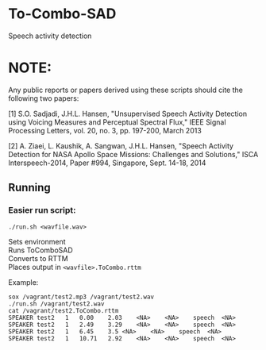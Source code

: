 # To-Combo-SAD
Speech activity detection 

# NOTE:

Any public reports or papers derived using these scripts should cite the following two papers:

[1] S.O. Sadjadi, J.H.L. Hansen, "Unsupervised Speech Activity Detection using Voicing Measures and Perceptual Spectral Flux," IEEE Signal Processing Letters, vol. 20, no. 3, pp. 197-200, March 2013 

[2] A. Ziaei, L. Kaushik, A. Sangwan, J.H.L. Hansen, "Speech Activity Detection for NASA Apollo Space Missions: Challenges and Solutions," ISCA Interspeech-2014, Paper #994, Singapore, Sept. 14-18, 2014

## Running

### Easier run script:
```
./run.sh <wavfile.wav>
```
Sets environment  
Runs ToComboSAD  
Converts to RTTM  
Places output in `<wavfile>.ToCombo.rttm`

Example:
```
sox /vagrant/test2.mp3 /vagrant/test2.wav
./run.sh /vagrant/test2.wav
cat /vagrant/test2.ToCombo.rttm
SPEAKER	test2	1	0.00	2.03	<NA>	<NA>	speech	<NA>
SPEAKER	test2	1	2.49	3.29	<NA>	<NA>	speech	<NA>
SPEAKER	test2	1	6.45	3.5	<NA>	<NA>	speech	<NA>
SPEAKER	test2	1	10.71	2.92	<NA>	<NA>	speech	<NA>
```
